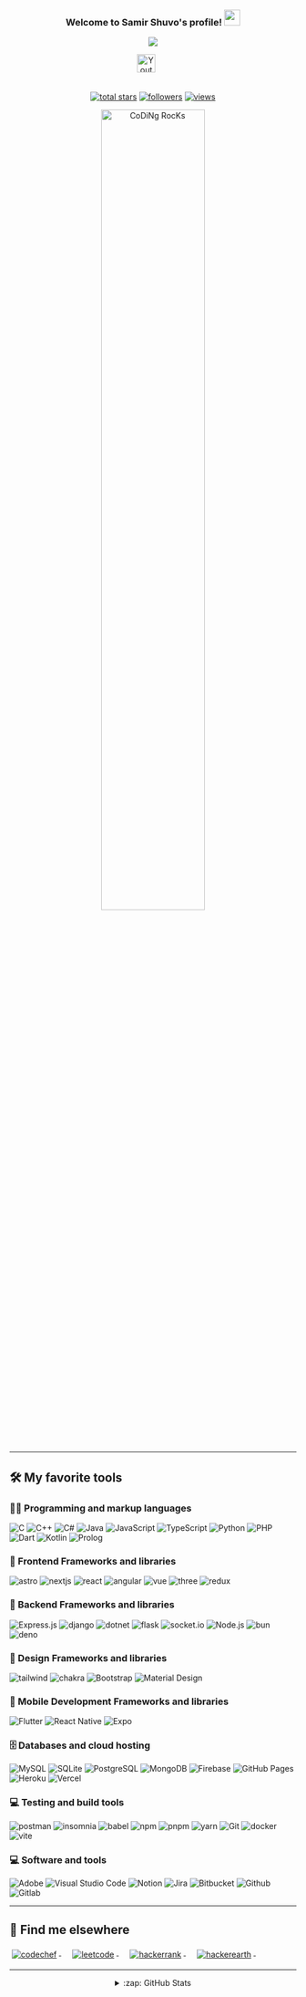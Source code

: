 <h3 align="center">
  Welcome to Samir Shuvo's profile!
  <img src="https://media.giphy.com/media/hvRJCLFzcasrR4ia7z/giphy.gif" width="28">
</h3>
<!-- Typing SVG by Eziosam - https://github.com/Eziosam/readme-typing-svg -->
<p align="center">
  <a href="https://github.com/Eziosam/readme-typing-svg"><img src="https://readme-typing-svg.herokuapp.com/?lines=Full-stack%20web%20and%20app%20developer;Always%20learning%20new%20things&font=Fira%20Code&center=true&width=440&height=45&color=f75c7e&vCenter=true&size=22&pause=1000"></a>
</p>

<!-- Social icons section -->
<div align="center">
  <a href="https://www.youtube.com/@eziosam6838"><img width="32px" alt="Youtube" title="Youtube" src="https://i.imgur.com/qiXu7b2.png"/></a>
  &#8287;&#8287;&#8287;&#8287;&#8287;

</div>

<br/>

<!-- Social badges section -->
<!-- Badges with custom icons - https://github.com/Eziosam/custom-icon-badges -->
<!-- YouTube stats - https://github.com/c/github-readme-youtube-stats -->
<!-- View counter - https://github.com/Eziosam/Simple-View-Counter -->
<!-- Star counter - https://github.com/Eziosam/GitHub-Star-Counter -->
<p align="center">
  <a href="https://www.youtube.com/channel/UCs23AbDDcsUEh1FdHM6mbsw?sub_confirmation=1">
  </a> 
  <a href="https://www.youtube.com/@eziosam6838">
  </a> 
  <a href="https://github.com/Eziosam?tab=repositories&sort=stargazers">
    <img alt="total stars" title="Total stars on GitHub" src="https://custom-icon-badges.herokuapp.com/github/stars/Eziosam?color=55960c&style=for-the-badge&labelColor=488207&logo=star"/></a>
  <a href="https://github.com/Eziosam?tab=followers">
    <img alt="followers" title="Follow me on Github" src="https://custom-icon-badges.herokuapp.com/github/followers/Eziosam?color=236ad3&labelColor=1155ba&style=for-the-badge&logo=person-add&label=Follow&logoColor=white"/></a>
   <a href="https://github.com/Eziosam/Simple-View-Counter">
    <img alt="views" title="GitHub profile views" src="https://freshidea.com/jonah/app/DenverCoder1-profile-views"/></a>
</p>

<div align="center">
<img src="https://github.com/SP-XD/SP-XD/blob/main/images/dev-working_rounded.gif?raw=true" href="https://github.com/sp-xd" alt="CoDiNg RocKs"  width="60%"/><br> 
</div>
<hr>

## 🛠️ My favorite tools

### 👨‍💻 Programming and markup languages

<div>
    <img alt="C" src="https://custom-icon-badges.herokuapp.com/badge/C-03599C.svg?logo=c-in-hexagon&logoColor=white">
    <img alt="C++" src="https://custom-icon-badges.herokuapp.com/badge/C++-9C033A.svg?logo=cpp2&logoColor=white">
    <img alt="C#" src="https://custom-icon-badges.herokuapp.com/badge/C%23-68217A.svg?logo=cs2&logoColor=white">
    <img alt="Java" src="https://custom-icon-badges.herokuapp.com/badge/Java-007396.svg?logo=java&logoColor=white">
    <img alt="JavaScript" src="https://img.shields.io/badge/JavaScript-F7DF1E.svg?logo=javascript&logoColor=black">
    <img alt="TypeScript" src="https://img.shields.io/badge/TypeScript-007ACC.svg?logo=typescript&logoColor=white">
    <img alt="Python" src="https://img.shields.io/badge/Python-14354C.svg?logo=python&logoColor=white">
    <img alt="PHP" src="https://img.shields.io/badge/PHP-777BB4.svg?logo=php&logoColor=white">
    <img alt="Dart" src="https://img.shields.io/badge/Dart-15A6C4.svg?logo=dart&logoColor=white">
    <img alt="Kotlin" src="https://img.shields.io/badge/Kotlin-0095D5.svg?logo=Kotlin&logoColor=white">
    <img alt="Prolog" src="https://custom-icon-badges.herokuapp.com/badge/Prolog-E61B23.svg?logo=swi-prolog&logoColor=white">
</div>

### 🧰 Frontend Frameworks and libraries

<div>
    <img alt="astro" src="https://img.shields.io/badge/Astro-0C1222?style=flat&logo=astro&logoColor=FDFDFE" />
    <img alt="nextjs" src="https://img.shields.io/badge/next.js-000000?style=flat&logo=nextdotjs&logoColor=white" />
    <img alt="react" src="https://img.shields.io/badge/react-%2320232a.svg?style=flat&logo=react&logoColor=%2361DAFB" />
    <img alt="angular" src="https://img.shields.io/badge/angular-%23DD0031.svg?style=flat&logo=angular&logoColor=white" />
    <img alt="vue" src="https://img.shields.io/badge/vuejs-%2335495e.svg?style=flat&logo=vuedotjs&logoColor=%234FC08D" />
    <img alt="three" src="https://img.shields.io/badge/threejs-black?style=flat&logo=three.js&logoColor=white" />
    <img alt="redux" src="https://img.shields.io/badge/redux-%23593d88.svg?style=flat&logo=redux&logoColor=white" />
    
</div>

### 🧰 Backend Frameworks and libraries   

<div>
 <img alt="Express.js" src="https://img.shields.io/badge/express.js-%23404d59.svg?style=flat&logo=express&logoColor=%2361DAFB">
 <img alt="django" src="https://img.shields.io/badge/django-%23092E20.svg?style=flat&logo=django&logoColor=white">
 <img alt="dotnet" src="https://img.shields.io/badge/.NET-512BD4?style=flat&logo=dotnet&logoColor=white">
 <img alt="flask" src="https://img.shields.io/badge/flask-%23000.svg?style=flat&logo=flask&logoColor=white">
 <img alt="socket.io" src="https://img.shields.io/badge/Socket.io-black?style=flat&logo=socket.io&badgeColor=010101">
 <img alt="Node.js" src="https://img.shields.io/badge/Node.js-43853D.svg?logo=node.js&logoColor=white">
 <img alt="bun" src="https://img.shields.io/badge/Bun-%23000000.svg?style=flat&logo=bun&logoColor=white">
 <img alt="deno" src="https://img.shields.io/badge/deno%20js-000000?style=flat&logo=deno&logoColor=white">

</div>

### 🧰 Design Frameworks and libraries

<div>
 <img alt="tailwind" src="https://img.shields.io/badge/tailwindcss-%2338B2AC.svg?style=flat&logo=tailwind-css&logoColor=white">
 <img alt="chakra" src="https://img.shields.io/badge/chakra-%234ED1C5.svg?style=flat&logo=chakraui&logoColor=white">
 <img alt="Bootstrap" src="https://img.shields.io/badge/Bootstrap-7952B3.svg?logo=bootstrap&logoColor=white">
 <img alt="Material Design" src="https://img.shields.io/badge/Material%20Design-0081CB.svg?logo=material-design&logoColor=white">
</div>

### 🧰 Mobile Development Frameworks and libraries

<div>
 <img alt="Flutter" src="https://img.shields.io/badge/Flutter-02569B.svg?logo=flutter&logoColor=white">
 <img alt="React Native" src="https://img.shields.io/badge/react_native-%2320232a.svg?style=flat&logo=react&logoColor=%2361DAFB">
 <img alt="Expo" src="https://img.shields.io/badge/expo-1C1E24?style=flat&logo=expo&logoColor=#D04A37">
</div>

### 🗄️ Databases and cloud hosting

<div>
    <img alt="MySQL" src="https://img.shields.io/badge/mysql-%2300f.svg?style=flat&logo=mysql&logoColor=white">
    <img alt="SQLite" src ="https://img.shields.io/badge/SQLite-07405e.svg?logo=sqlite&logoColor=white">
    <img alt="PostgreSQL" src ="https://img.shields.io/badge/PostgreSQL-316192.svg?logo=postgresql&logoColor=white">
    <img alt="MongoDB" src ="https://img.shields.io/badge/MongoDB-4ea94b.svg?logo=mongodb&logoColor=white">
    <img alt="Firebase" src="https://img.shields.io/badge/Firebase-039BE5?style=flat&logo=Firebase&logoColor=white">
    <img alt="GitHub Pages" src="https://img.shields.io/badge/GitHub%20Pages-222222?style=flat&logo=GitHub%20Pages&logoColor=white">
    <img alt="Heroku" src="https://img.shields.io/badge/Heroku-430098.svg?logo=heroku&logoColor=white">
    <img alt="Vercel" src="https://img.shields.io/badge/Vercel-000000.svg?logo=vercel&logoColor=white">
</div>

### 💻 Testing and build tools

  <div>
    <img alt="postman" src="https://img.shields.io/badge/Postman-FF6C37?style=flat&logo=postman&logoColor=white">
    <img alt="insomnia" src="https://img.shields.io/badge/Insomnia-black?style=flat&logo=insomnia&logoColor=5849BE">
    <img alt="babel" src ="https://img.shields.io/badge/Babel-F9DC3e?style=flat&logo=babel&logoColor=black">
    <img alt="npm" src="https://img.shields.io/badge/NPM-%23CB3837.svg?style=flat&logo=npm&logoColor=white">
    <img alt="pnpm" src="https://img.shields.io/badge/pnpm-%234a4a4a.svg?style=flat&logo=pnpm&logoColor=f69220">
    <img alt="yarn" src ="https://img.shields.io/badge/yarn-%232C8EBB.svg?style=flat&logo=yarn&logoColor=white">
    <img alt="Git" src="https://img.shields.io/badge/Git-F05033.svg?logo=git&logoColor=white">
    <img alt="docker" src ="https://img.shields.io/badge/docker-%230db7ed.svg?style=flat&logo=docker&logoColor=white">
    <img alt="vite" src="https://img.shields.io/badge/vite-%23646CFF.svg?style=flat&logo=vite&logoColor=white">
  </div>

### 💻 Software and tools

<div>
    <img alt="Adobe" src="https://img.shields.io/badge/Adobe-FF0000.svg?logo=adobe&logoColor=white">
    <img alt="Visual Studio Code" src="https://img.shields.io/badge/Visual%20Studio%20Code-0078d7.svg?logo=visual-studio-code&logoColor=white">
    <img alt="Notion" src="https://img.shields.io/badge/Notion-%23000000.svg?style=flat&logo=notion&logoColor=white">
    <img alt="Jira" src="https://img.shields.io/badge/jira-%230A0FFF.svg?style=flat&logo=jira&logoColor=white">
    <img alt="Bitbucket" src="https://img.shields.io/badge/bitbucket-%230047B3.svg?style=for-the-badge&logo=bitbucket&logoColor=white">
    <img alt="Github" src="https://img.shields.io/badge/github-%23121011.svg?style=for-the-badge&logo=github&logoColor=white">
    <img alt="Gitlab" src="h(https://img.shields.io/badge/gitlab-%23181717.svg?style=for-the-badge&logo=gitlab&logoColor=white">
</div>
<hr>

## 📢 Find me elsewhere

<p align="left">
  <a href="https://www.codechef.com/users/eziosam">
    <img src="https://img.shields.io/badge/-CodeChef-5B4638?style=for-the-badge&logo=CodeChef&logoColor=white" alt="codechef" style="vertical-align:top; margin:4px">
  </a>&nbsp;&nbsp;&nbsp;
  
  <a href="https://leetcode.com/samsamirz151/">
    <img src="https://img.shields.io/badge/LeetCode-000000?style=for-the-badge&logo=LeetCode&logoColor=#d16c06" alt="leetcode" style="vertical-align:top; margin:4px">
  </a>&nbsp;&nbsp;&nbsp;

  <a href="https://www.hackerrank.com/tid17204047">
    <img src="https://img.shields.io/badge/-Hackerrank-2EC866?style=for-the-badge&logo=HackerRank&logoColor=white" alt="hackerrank" style="vertical-align:top; margin:4px">
  </a>&nbsp;&nbsp;&nbsp;
  
  <a href="https://www.hackerearth.com/@tid17204047">
    <img src="https://img.shields.io/badge/HackerEarth-%232C3454.svg?&style=for-the-badge&logo=HackerEarth&logoColor=Blue" alt="hackerearth" style="vertical-align:top; margin:4px">
  </a> &nbsp;&nbsp;&nbsp;
</p>

<hr>
<div align="center">
<details>
  
 
<summary>:zap: GitHub Stats</summary>
  
  
   ![Ezio's GitHub stats](https://github-readme-stats.vercel.app/api?username=Eziosam&theme=dracula&show_icons=true)
  
  
</details>
</div>

[website]: https://dextersamir.github.io
[twitter]: https://twitter.com/samirsam
[youtube]: https://youtube.com/channel/UCs23AbDDcsUEh1FdHM6mbsw
[instagram]: https://instagram.com/samirsam
[linkedin]: https://linkedin.com/in/samirshuvo


